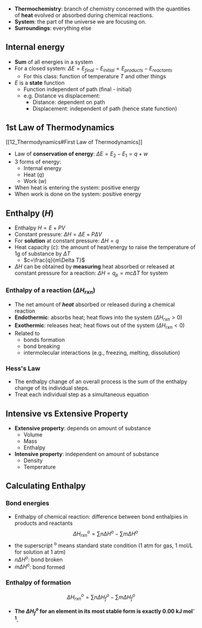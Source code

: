 - **Thermochemistry**: branch of chemistry concerned with the quantities of **heat** evolved or absorbed during chemical reactions.
- **System**: the part of the universe we are focusing on.
- **Surroundings**: everything else
## Internal energy
- **Sum** of all energies in a system
- For a closed system: $\Delta E=E_{final}-E_{initial}=E_{products}-E_{reactants}$
	- For this class: function of temperature $T$ and other things
- $E$ is a **state** function
	- Function independent of path (final - initial)
	- e.g. Distance vs displacement:
		- Distance: dependent on path
		- Displacement: independent of path (hence state function)
## 1st Law of Thermodynamics
[[12_Thermodynamics#First Law of Thermodynamics]]
- Law of **conservation of energy**: $\Delta E=E_2-E_1=q+w$
- 3 forms of energy:
	- Internal energy
	- Heat ($q$)
	- Work ($w$)
- When heat is entering the system: positive energy
- When work is done on the system: positive energy
## Enthalpy ($H$)
- Enthalpy $H=E+PV$
- Constant pressure: $\Delta H=\Delta E+P\Delta V$
- For **solution** at constant pressure: $\Delta H=q$
- Heat capacity ($c$): the amount of heat/energy to raise the temperature of 1g of substance by $\Delta T$
	- $c=\frac{q}{m\Delta T}$
- $\Delta H$ can be obtained by **measuring** heat absorbed or released at constant pressure for a reaction: $\Delta H=q_p=mc\Delta T$ for system
### Enthalpy of a reaction ($\Delta H_{rxn}$)
- The net amount of **_heat_** absorbed or released during a chemical reaction
- **Endothermic**: absorbs heat; heat flows into the system ($ΔH_{rxn} > 0$)
- **Exothermic**: releases heat; heat flows out of the system ($ΔH_{rxn} < 0$)
- Related to
	- bonds formation
	- bond breaking
	- intermolecular interactions (e.g., freezing, melting, dissolution)
### Hess's Law
- The enthalpy change of an overall process is the sum of the enthalpy change of its individual steps.
- Treat each individual step as a simultaneous equation
## Intensive vs Extensive Property
- **Extensive property**: depends on amount of substance
	- Volume
	- Mass
	- Enthalpy
- **Intensive property**: independent on amount of substance
	- Density
	- Temperature
## Calculating Enthalpy
### Bond energies
- Enthalpy of chemical reaction: difference between bond enthalpies in products and reactants
$$
\Delta H_{rxn}^{o}=\sum n\Delta H^o-\sum m\Delta H^o
$$
- the superscript <sup>o</sup> means standard state condition (1 atm for gas, 1 mol/L for solution at 1 atm)
- $n\Delta H^o$: bond broken
- $m\Delta H^o$: bond formed
### Enthalpy of formation
$$
\Delta H_{rxn}^{o}=\sum n\Delta H_f^o-\sum m\Delta H_f^o
$$
- **The $ΔH_f^o$ for an element in its most stable form is exactly 0.00 kJ mol<sup>-1</sup>.**